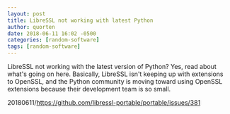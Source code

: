 ```yaml
---
layout: post
title: LibreSSL not working with latest Python
author: quorten
date: 2018-06-11 16:02 -0500
categories: [random-software]
tags: [random-software]
---
```


LibreSSL not working with the latest version of Python?  Yes, read
about what's going on here.  Basically, LibreSSL isn't keeping up with
extensions to OpenSSL, and the Python community is moving toward using
OpenSSL extensions because their development team is so small.

20180611/https://github.com/libressl-portable/portable/issues/381

